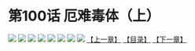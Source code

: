 # 第100话 厄难毒体（上）
![](https://mhpic.xiaomingtaiji.net/comic/D/斗破苍穹拆分版/100话/1.jpg-zymk.middle.webp)
![](https://mhpic.xiaomingtaiji.net/comic/D/斗破苍穹拆分版/100话/2.jpg-zymk.middle.webp)
![](https://mhpic.xiaomingtaiji.net/comic/D/斗破苍穹拆分版/100话/3.jpg-zymk.middle.webp)
![](https://mhpic.xiaomingtaiji.net/comic/D/斗破苍穹拆分版/100话/4.jpg-zymk.middle.webp)
![](https://mhpic.xiaomingtaiji.net/comic/D/斗破苍穹拆分版/100话/5.jpg-zymk.middle.webp)
![](https://mhpic.xiaomingtaiji.net/comic/D/斗破苍穹拆分版/100话/6.jpg-zymk.middle.webp)
![](https://mhpic.xiaomingtaiji.net/comic/D/斗破苍穹拆分版/100话/7.jpg-zymk.middle.webp)
![](https://mhpic.xiaomingtaiji.net/comic/D/斗破苍穹拆分版/100话/8.jpg-zymk.middle.webp)
[【上一章】](./99.md)
[【目录】](./READMD.md)
[【下一章】](./101.md)
